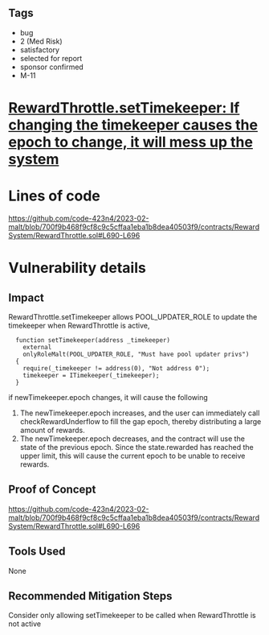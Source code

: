 ## Tags

- bug
- 2 (Med Risk)
- satisfactory
- selected for report
- sponsor confirmed
- M-11

# [RewardThrottle.setTimekeeper: If changing the timekeeper causes the epoch to change, it will mess up the system](https://github.com/code-423n4/2023-02-malt-findings/issues/21) 

# Lines of code

https://github.com/code-423n4/2023-02-malt/blob/700f9b468f9cf8c9c5cffaa1eba1b8dea40503f9/contracts/RewardSystem/RewardThrottle.sol#L690-L696


# Vulnerability details

## Impact
RewardThrottle.setTimekeeper allows POOL_UPDATER_ROLE to update the timekeeper when RewardThrottle is active, 
```solidity
  function setTimekeeper(address _timekeeper)
    external
    onlyRoleMalt(POOL_UPDATER_ROLE, "Must have pool updater privs")
  {
    require(_timekeeper != address(0), "Not address 0");
    timekeeper = ITimekeeper(_timekeeper);
  }
```
if newTimekeeper.epoch changes, it will cause the following
1. The newTimekeeper.epoch increases, and the user can immediately call checkRewardUnderflow to fill the gap epoch, thereby distributing a large amount of rewards.
2. The newTimekeeper.epoch decreases, and the contract will use the state of the previous epoch. Since the state.rewarded has reached the upper limit, this will cause the current epoch to be unable to receive rewards.
## Proof of Concept
https://github.com/code-423n4/2023-02-malt/blob/700f9b468f9cf8c9c5cffaa1eba1b8dea40503f9/contracts/RewardSystem/RewardThrottle.sol#L690-L696
## Tools Used
None
## Recommended Mitigation Steps
Consider only allowing setTimekeeper to be called when RewardThrottle is not active